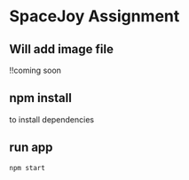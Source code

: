# SpaceJoy Assignment

## Will add image file

!!coming soon

## npm install

to install dependencies

## run app

`npm start`
